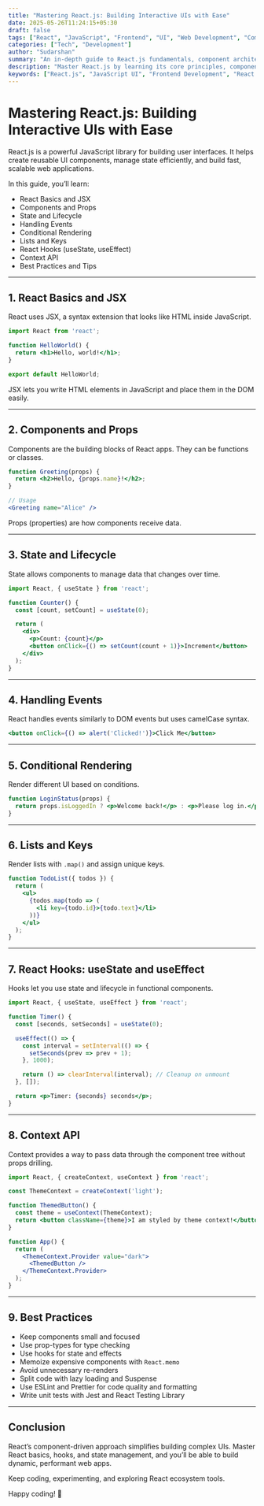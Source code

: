 ```yaml
---
title: "Mastering React.js: Building Interactive UIs with Ease"
date: 2025-05-26T11:24:15+05:30
draft: false
tags: ["React", "JavaScript", "Frontend", "UI", "Web Development", "Components", "Hooks"]
categories: ["Tech", "Development"]
author: "Sudarshan"
summary: "An in-depth guide to React.js fundamentals, component architecture, hooks, state management, and best practices."
description: "Master React.js by learning its core principles, component-based architecture, React Hooks, state management, and UI best practices. Ideal for frontend developers aiming to build high-performing, scalable applications."
keywords: ["React.js", "JavaScript UI", "Frontend Development", "React Components", "React Hooks", "State Management", "Modern Web Development"]
---
```

# Mastering React.js: Building Interactive UIs with Ease

React.js is a powerful JavaScript library for building user interfaces. It helps create reusable UI components, manage state efficiently, and build fast, scalable web applications.

In this guide, you’ll learn:

- React Basics and JSX  
- Components and Props  
- State and Lifecycle  
- Handling Events
- Conditional Rendering  
- Lists and Keys  
- React Hooks (useState, useEffect)  
- Context API  
- Best Practices and Tips  

---

## 1. React Basics and JSX

React uses JSX, a syntax extension that looks like HTML inside JavaScript.

```jsx
import React from 'react';

function HelloWorld() {
  return <h1>Hello, world!</h1>;
}

export default HelloWorld;
```

JSX lets you write HTML elements in JavaScript and place them in the DOM easily.

---

## 2. Components and Props

Components are the building blocks of React apps. They can be functions or classes.

```jsx
function Greeting(props) {
  return <h2>Hello, {props.name}!</h2>;
}

// Usage
<Greeting name="Alice" />
```

Props (properties) are how components receive data.

---

## 3. State and Lifecycle

State allows components to manage data that changes over time.

```jsx
import React, { useState } from 'react';

function Counter() {
  const [count, setCount] = useState(0);

  return (
    <div>
      <p>Count: {count}</p>
      <button onClick={() => setCount(count + 1)}>Increment</button>
    </div>
  );
}
```

---

## 4. Handling Events

React handles events similarly to DOM events but uses camelCase syntax.

```jsx
<button onClick={() => alert('Clicked!')}>Click Me</button>
```

---

## 5. Conditional Rendering

Render different UI based on conditions.

```jsx
function LoginStatus(props) {
  return props.isLoggedIn ? <p>Welcome back!</p> : <p>Please log in.</p>;
}
```

---

## 6. Lists and Keys

Render lists with `.map()` and assign unique keys.

```jsx
function TodoList({ todos }) {
  return (
    <ul>
      {todos.map(todo => (
        <li key={todo.id}>{todo.text}</li>
      ))}
    </ul>
  );
}
```

---

## 7. React Hooks: useState and useEffect

Hooks let you use state and lifecycle in functional components.

```jsx
import React, { useState, useEffect } from 'react';

function Timer() {
  const [seconds, setSeconds] = useState(0);

  useEffect(() => {
    const interval = setInterval(() => {
      setSeconds(prev => prev + 1);
    }, 1000);

    return () => clearInterval(interval); // Cleanup on unmount
  }, []);

  return <p>Timer: {seconds} seconds</p>;
}
```

---

## 8. Context API

Context provides a way to pass data through the component tree without props drilling.

```jsx
import React, { createContext, useContext } from 'react';

const ThemeContext = createContext('light');

function ThemedButton() {
  const theme = useContext(ThemeContext);
  return <button className={theme}>I am styled by theme context!</button>;
}

function App() {
  return (
    <ThemeContext.Provider value="dark">
      <ThemedButton />
    </ThemeContext.Provider>
  );
}
```

---

## 9. Best Practices

- Keep components small and focused  
- Use prop-types for type checking  
- Use hooks for state and effects  
- Memoize expensive components with `React.memo`  
- Avoid unnecessary re-renders  
- Split code with lazy loading and Suspense  
- Use ESLint and Prettier for code quality and formatting  
- Write unit tests with Jest and React Testing Library  

---

## Conclusion

React’s component-driven approach simplifies building complex UIs. Master React basics, hooks, and state management, and you’ll be able to build dynamic, performant web apps.

Keep coding, experimenting, and exploring React ecosystem tools.

Happy coding! 🚀
